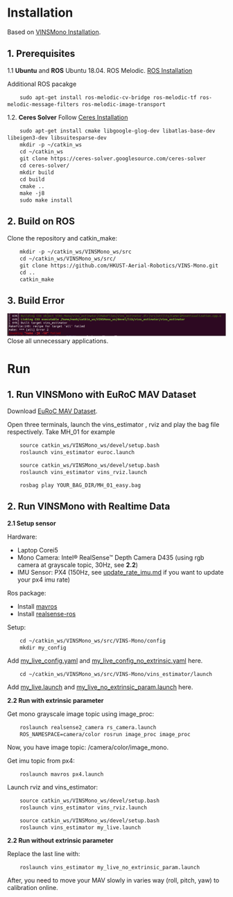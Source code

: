 # Installation

Based on [VINSMono Installation](https://github.com/HKUST-Aerial-Robotics/VINS-Mono).
## 1. Prerequisites
1.1 **Ubuntu** and **ROS**
Ubuntu  18.04.
ROS Melodic. [ROS Installation](http://wiki.ros.org/ROS/Installation)

Additional ROS pacakge
```
    sudo apt-get install ros-melodic-cv-bridge ros-melodic-tf ros-melodic-message-filters ros-melodic-image-transport
```

1.2. **Ceres Solver**
Follow [Ceres Installation](http://ceres-solver.org/installation.html)
```
    sudo apt-get install cmake libgoogle-glog-dev libatlas-base-dev libeigen3-dev libsuitesparse-dev
    mkdir -p ~/catkin_ws
    cd ~/catkin_ws
    git clone https://ceres-solver.googlesource.com/ceres-solver
    cd ceres-solver/
    mkdir build
    cd build
    cmake ..
    make -j8
    sudo make install
```

## 2. Build on ROS
Clone the repository and catkin_make:
```
    mkdir -p ~/catkin_ws/VINSMono_ws/src
    cd ~/catkin_ws/VINSMono_ws/src/
    git clone https://github.com/HKUST-Aerial-Robotics/VINS-Mono.git
    cd ..
    catkin_make
```
## 3. Build Error
![vins_erro](image/vins_error.png)
Close all unnecessary applications.
# Run

## 1. Run VINSMono with EuRoC MAV Dataset

Download [EuRoC MAV Dataset](http://projects.asl.ethz.ch/datasets/doku.php?id=kmavvisualinertialdatasets).

Open three terminals, launch the vins_estimator , rviz and play the bag file respectively. Take MH_01 for example
```
    source catkin_ws/VINSMono_ws/devel/setup.bash 
    roslaunch vins_estimator euroc.launch
```
```
    source catkin_ws/VINSMono_ws/devel/setup.bash
    roslaunch vins_estimator vins_rviz.launch
```
```
    rosbag play YOUR_BAG_DIR/MH_01_easy.bag 
```
## 2. Run VINSMono with Realtime Data

**2.1 Setup sensor**

Hardware:
- Laptop Corei5
- Mono Camera: Intel® RealSense™ Depth Camera D435 (using rgb camera at grayscale topic, 30Hz, see **2.2**)
- IMU Sensor: PX4 (150Hz, see [update_rate_imu.md](https://github.com/luongmanh1098/drone-coordinator/blob/sprint_2020-11-14/sensors/update_rate_imu.md) if you want to update your px4 imu rate)

Ros package:
- Install [mavros](https://github.com/mavlink/mavros)
- Install [realsense-ros](https://github.com/IntelRealSense/realsense-ros)

Setup:
```
    cd ~/catkin_ws/VINSMono_ws/src/VINS-Mono/config
    mkdir my_config
```
Add [my_live_config.yaml]() and [my_live_config_no_extrinsic.yaml]() here.
```
    cd ~/catkin_ws/VINSMono_ws/src/VINS-Mono/vins_estimator/launch
```

Add [my_live.launch]() and [my_live_no_extrinsic_param.launch]() here.

 **2.2 Run with extrinsic parameter**
 
 Get mono grayscale image topic using image_proc:
```
    roslaunch realsense2_camera rs_camera.launch 
    ROS_NAMESPACE=camera/color rosrun image_proc image_proc
```
Now, you have image topic: /camera/color/image_mono.

Get imu topic from px4:
```
    roslaunch mavros px4.launch
```
Launch rviz and vins_estimator:

```
    source catkin_ws/VINSMono_ws/devel/setup.bash 
    roslaunch vins_estimator vins_rviz.launch
```
```
    source catkin_ws/VINSMono_ws/devel/setup.bash 
    roslaunch vins_estimator my_live.launch
```
 **2.2 Run without extrinsic parameter**
 
 Replace the last line with:
```
    roslaunch vins_estimator my_live_no_extrinsic_param.launch
```
After, you need to move your MAV slowly in varies way (roll, pitch, yaw) to calibration online.


